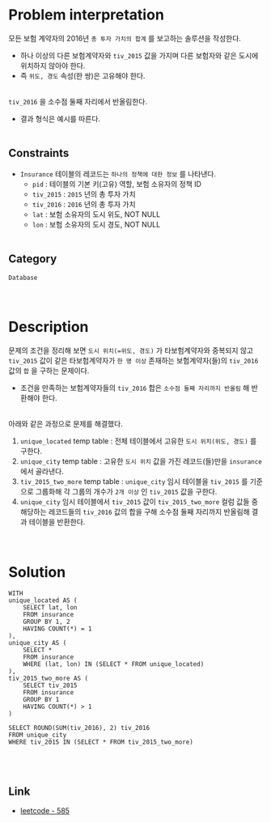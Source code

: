 # Problem interpretation
모든 보험 계약자의 2016년 `총 투자 가치의 합계` 를 보고하는 솔루션을 작성한다.
- 하나 이상의 다른 보험계약자와 `tiv_2015` 값을 가지며 다른 보험자와 같은 도시에 위치하지 않아야 한다.
- 즉 `위도, 경도` 속성(한 쌍)은 고유해야 한다.
<br/><br/>

`tiv_2016` 을 소수점 둘째 자리에서 반올림한다.
- 결과 형식은 예시를 따른다.
<br/><br/>

## Constraints
- `Insurance` 테이블의 레코드는 `하나의 정책에 대한 정보` 를 나타낸다.
    - `pid` : 테이블의 기본 키(고유) 역할, 보험 소유자의 정책 ID
    - `tiv_2015` : `2015` 년의 총 투자 가치
    - `tiv_2016` : `2016` 년의 총 투자 가치
    - `lat` : 보험 소유자의 도시 위도, NOT NULL
    - `lon` : 보험 소유자의 도시 경도, NOT NULL
<br/><br/>

## Category
`Database`
<br/><br/><br/>

# Description
문제의 조건을 정리해 보면 `도시 위치(=위도, 경도)` 가 타보험계약자와 중복되지 않고 `tiv_2015` 값이 같은 타보험계약자가 `한 명 이상` 존재하는 보험계약자(들)의 `tiv_2016` 값의 `합` 을 구하는 문제이다.
- 조건을 만족하는 보험계약자들의 `tiv_2016` 합은 `소수점 둘째 자리까지 반올림` 해 반환해야 한다.
<br/><br/>

아래와 같은 과정으로 문제를 해결했다.
1. `unique_located` temp table : 전체 테이블에서 고유한 `도시 위치(위도, 경도)` 를 구한다.
2. `unique_city` temp table : 고유한 `도시 위치` 값을 가진 레코드(들)만을 `insurance` 에서 골라낸다.
3. `tiv_2015_two_more` temp table : `unique_city` 임시 테이블을 `tiv_2015` 를 기준으로 그룹화해 각 그룹의 개수가 `2개 이상` 인 `tiv_2015` 값을 구한다.
4. `unique_city` 임시 테이블에서 `tiv_2015` 값이 `tiv_2015_two_more` 컬럼 값들 중 해당하는 레코드들의 `tiv_2016` 값의 합을 구해 소수점 둘째 자리까지 반올림해 결과 테이블을 반환한다.
<br/><br/><br/>

# Solution
```mysql
WITH
unique_located AS (
    SELECT lat, lon
    FROM insurance
    GROUP BY 1, 2
    HAVING COUNT(*) = 1
),
unique_city AS (
    SELECT *
    FROM insurance
    WHERE (lat, lon) IN (SELECT * FROM unique_located)
),
tiv_2015_two_more AS (
    SELECT tiv_2015
    FROM insurance
    GROUP BY 1
    HAVING COUNT(*) > 1
)

SELECT ROUND(SUM(tiv_2016), 2) tiv_2016
FROM unique_city
WHERE tiv_2015 IN (SELECT * FROM tiv_2015_two_more)
```
<br/><br/>

## Link
- [leetcode - 585](https://leetcode.com/problems/investments-in-2016/description/)